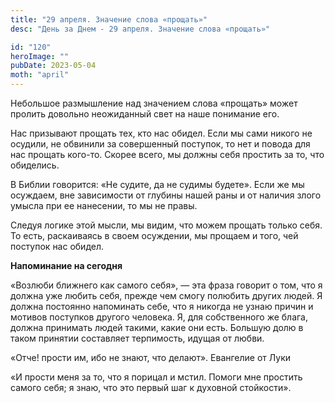 ```yaml
---
title: "29 апреля. Значение слова «прощать»"
desc: "День за Днем - 29 апреля. Значение слова «прощать»"

id: "120"
heroImage: ""
pubDate: 2023-05-04
moth: "april"
---
```


Небольшое размышление над значением слова «прощать» может пролить довольно
неожиданный свет на наше понимание его.

Нас призывают прощать тех, кто нас обидел. Если мы сами никого не осудили, не
обвинили за совершенный поступок, то нет и повода для нас прощать кого-то.
Скорее всего, мы должны себя простить за то, что обиделись.

В Библии говорится: «Не судите, да не судимы будете». Если же мы осуждаем, вне
зависимости от глубины нашей раны и от наличия злого умысла при ее нанесении,
то мы не правы.

Следуя логике этой мысли, мы видим, что можем прощать только себя. То есть,
раскаиваясь в своем осуждении, мы прощаем и того, чей поступок нас обидел.

**Напоминание на сегодня**

«Возлюби ближнего как самого себя», — эта фраза говорит о том, что я должна
уже любить себя, прежде чем смогу полюбить других людей. Я должна постоянно
напоминать себе, что я никогда не узнаю причин и мотивов поступков другого
человека. Я, для собственного же блага, должна принимать людей такими, какие
они есть. Большую долю в таком принятии составляет терпимость, идущая от
любви.

«Отче! прости им, ибо не знают, что делают». Евангелие от Луки

«И прости меня за то, что я порицал и мстил. Помоги мне простить самого себя;
я знаю, что это первый шаг к духовной стойкости».
